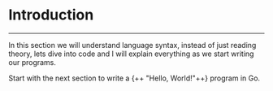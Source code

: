 # Introduction

<hr>

In this section we will understand language syntax, instead of just reading theory, lets dive into code and I will explain everything as we start writing our programs.

Start with the next section to write a {++ "Hello, World!"++} program in Go.
